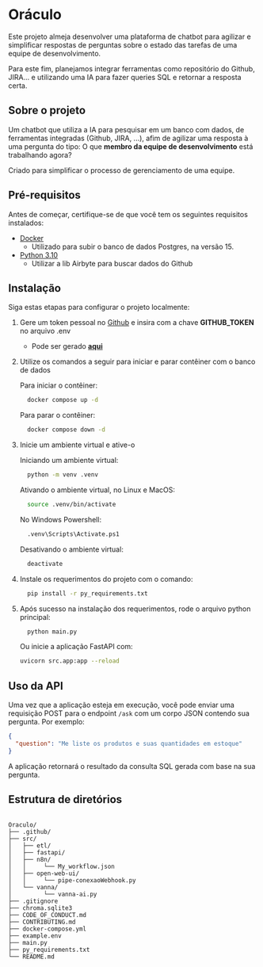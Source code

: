 # Oráculo
Este projeto almeja desenvolver uma plataforma de chatbot para agilizar e simplificar respostas de perguntas sobre o estado das tarefas de uma equipe de desenvolvimento.

Para este fim, planejamos integrar ferramentas como repositório do Github, JIRA... e utilizando uma IA para fazer queries SQL e retornar a resposta certa.


## Sobre o projeto
Um chatbot que utiliza a IA para pesquisar em um banco com  dados, de ferramentas integradas (Github, JIRA, ...), afim de agilizar uma resposta à uma pergunta do tipo: O que **membro da equipe de desenvolvimento** está trabalhando agora?

Criado para simplificar o processo de gerenciamento de uma equipe.

## Pré-requisitos

Antes de começar, certifique-se de que você tem os seguintes requisitos instalados:
- [Docker](https://www.docker.com/)
  - Utilizado para subir o banco de dados Postgres, na versão 15.
- [Python 3.10](https://www.python.org/)
  - Utilizar a lib Airbyte para buscar dados do Github

## Instalação
Siga estas etapas para configurar o projeto localmente:

1. Gere um token pessoal no [Github](https://github.com) e insira com a chave **GITHUB_TOKEN** no arquivo .env

    - Pode ser gerado [**aqui**](https://github.com/settings/tokens)


2. Utilize os comandos a seguir para iniciar e parar contêiner com o banco de dados

    Para iniciar o contêiner:
    ```bash
      docker compose up -d
    ```

    Para parar o contêiner:
    ```bash
      docker compose down -d
    ```

3. Inicie um ambiente virtual e ative-o

    Iniciando um ambiente virtual:
    ```bash
      python -m venv .venv
    ```

    Ativando o ambiente virtual, no Linux e MacOS:
    ```bash
      source .venv/bin/activate
    ```

    No Windows Powershell:
    ```bash
      .venv\Scripts\Activate.ps1
    ```

    Desativando o ambiente virtual:
    ```bash
      deactivate
    ```

4. Instale os requerimentos do projeto com o comando:
    ```bash
      pip install -r py_requirements.txt
    ```

5. Após sucesso na instalação dos requerimentos, rode o arquivo python principal:
    ```bash
      python main.py
    ```

    Ou inicie a aplicação FastAPI com:
    ```bash
    uvicorn src.app:app --reload
    ```

## Uso da API

Uma vez que a aplicação esteja em execução, você pode enviar uma requisição POST para o endpoint `/ask` com um corpo JSON contendo sua pergunta. Por exemplo:

```json
{
  "question": "Me liste os produtos e suas quantidades em estoque"
}
```

A aplicação retornará o resultado da consulta SQL gerada com base na sua pergunta.

## Estrutura de diretórios

```

Oraculo/
├── .github/                 
├── src/                    
│   ├── etl/             
│   ├── fastapi/           
│   ├── n8n/
│   │     └── My_workflow.json      
│   ├── open-web-ui/
│   │     └── pipe-conexaoWebhook.py          
│   └── vanna/
│         └── vanna-ai.py                      
├── .gitignore
├── chroma.sqlite3             
├── CODE_OF_CONDUCT.md      
├── CONTRIBUTING.md                             
├── docker-compose.yml      
├── example.env             
├── main.py
├── py_requirements.txt                 
└── README.md     

```
